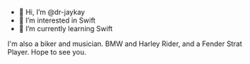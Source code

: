 - 👋 Hi, I’m @dr-jaykay
- 👀 I’m interested in Swift
- 🌱 I’m currently learning Swift

I'm also a biker and musician.
BMW and Harley Rider, and a Fender Strat Player.
Hope to see you.

<!---
dr-jaykay/dr-jaykay is a ✨ special ✨ repository because its `README.md` (this file) appears on your GitHub profile.
You can click the Preview link to take a look at your changes.
--->
